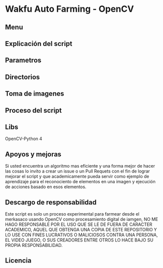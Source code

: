 # Wakfu Auto Farming - OpenCV

## Menu

## Explicación del script

## Parametros

## Directorios

## Toma de imagenes

## Proceso del script

## Libs
OpenCV-Python 4

## Apoyos y mejoras
Si usted encuentra un algoritmo mas eficiente y una forma mejor de hacer las cosas lo invito a crear un issue o un Pull Requets con el fin de lograr mejorar el script y que academicamente pueda servir como ejemplo de aprendizaje para el reconociento de elementos en una imagen y ejecución de acciones basado en esos elementos.

## Descargo de responsabilidad

Este script es solo un proceso experimental para farmear desde el merkasaco usando OpenCV como procesamiento digital de iamgen, NO ME HAGO RESPONSABLE POR EL USO QUE SE LE DE FUERA DE CARACTER ACADEMICO, AQUEL QUE OBTENGA UNA COPIA DE ESTE REPOSITORIO Y LO USE CON FINES LUCRATIVOS O MALICIOSOS CONTRA UNA PERSONA, EL VIDEO JUEGO, O SUS CREADORES ENTRE OTROS LO HACE BAJO SU PROPIA RESPONSABILIDAD.

## Licencia
